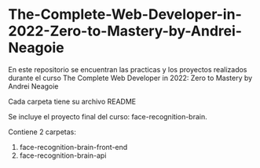 # The-Complete-Web-Developer-in-2022-Zero-to-Mastery-by-Andrei-Neagoie
En este repositorio se encuentran las practicas y los proyectos realizados durante el curso The Complete Web Developer in 2022: Zero to Mastery by Andrei Neagoie

Cada carpeta tiene su archivo README

Se incluye el proyecto final del curso: face-recognition-brain. 

Contiene 2 carpetas: 
  1. face-recognition-brain-front-end 
  2. face-recognition-brain-api
